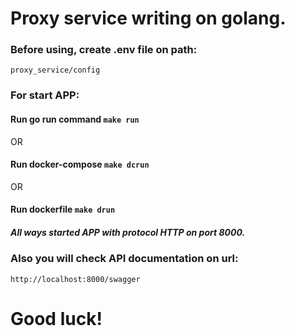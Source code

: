 # Proxy service writing on golang. 

### Before using, create .env file on path: 
`proxy_service/config`

### For start APP: 

#### Run go run command `make run`

OR

#### Run docker-compose `make dcrun`

OR

#### Run dockerfile `make drun`

##### All ways started APP with protocol HTTP on port 8000. 

### Also you will check API documentation on url:
`http://localhost:8000/swagger`


# Good luck!
 